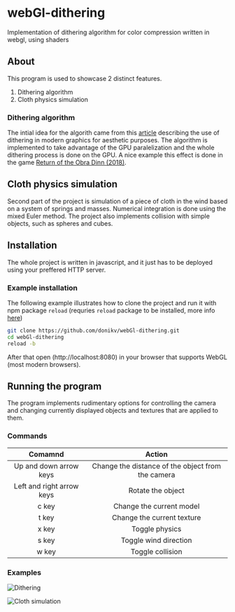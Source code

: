 # webGl-dithering
Implementation of dithering algorithm for color compression written in webgl, using shaders

## About
This program is used to showcase 2 distinct features.
1. Dithering algorithm
2. Cloth physics simulation

### Dithering algorithm
The intial idea for the algorith came from this [article](http://alex-charlton.com/posts/Dithering_on_the_GPU/) describing the use of dithering in modern graphics for aesthetic purposes. The algorithm is implemented to take advantage of the GPU paralelization and the whole dithering process is done on the GPU. A nice example this effect is done in the game [Return of the Obra Dinn (2018)](https://obradinn.com).

## Cloth physics simulation
Second part of the project is simulation of a piece of cloth in the wind based on a system of springs and masses. Numerical integration is done using the mixed Euler method. The project also implements collision with simple objects, such as spheres and cubes.

## Installation
The whole project is written in javascript, and it just has to be deployed using your preffered HTTP server.

### Example installation
The following example illustrates how to clone the project and run it with npm package `reload` (requries `reload` package to be installed, more info [here](https://www.npmjs.com/package/reload))

```bash
git clone https://github.com/donikv/webGl-dithering.git
cd webGl-dithering
reload -b
```
After that open (http://localhost:8080) in your browser that supports WebGL (most modern browsers). 

## Running the program
The program implements rudimentary options for controlling the camera and changing currently displayed objects and textures that are applied to them.

### Commands
| Comamnd                     | Action                                            |
| :-------------:             | :-------------:                                   |
| Up and down arrow keys      | Change the distance of the object from the camera |
| Left and right arrow keys   | Rotate the object                                 |
| c key                       | Change the current model                          |
| t key                       | Change the current texture                        |
| x key                       | Toggle physics                                    |
| s key                       | Toggle wind direction                             |
| w key                       | Toggle collision                                  | 

### Examples

![Dithering](https://imgur.com/60TY9xH)

![Cloth simulation](https://imgur.com/JuPf4ki)